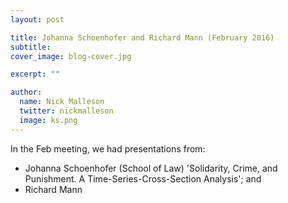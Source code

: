 ```yaml
---
layout: post

title: Johanna Schoenhofer and Richard Mann (February 2016)
subtitle: 
cover_image: blog-cover.jpg

excerpt: ""

author:
  name: Nick Malleson
  twitter: nickmalleson
  image: ks.png
---
```


In the Feb meeting, we had presentations from:

 - Johanna Schoenhofer (School of Law) 'Solidarity, Crime, and Punishment. A Time-Series-Cross-Section Analysis'; and
 - Richard Mann